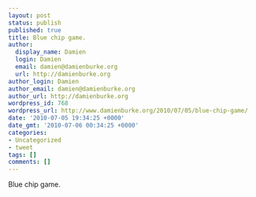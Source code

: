 ```yaml
---
layout: post
status: publish
published: true
title: Blue chip game.
author:
  display_name: Damien
  login: Damien
  email: damien@damienburke.org
  url: http://damienburke.org
author_login: Damien
author_email: damien@damienburke.org
author_url: http://damienburke.org
wordpress_id: 768
wordpress_url: http://www.damienburke.org/2010/07/05/blue-chip-game/
date: '2010-07-05 19:34:25 +0000'
date_gmt: '2010-07-06 00:34:25 +0000'
categories:
- Uncategorized
- tweet
tags: []
comments: []
---
```

<p>Blue chip game.</p>
